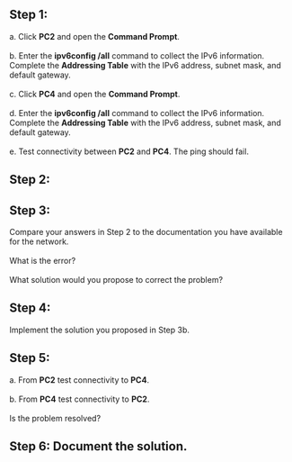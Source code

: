 ## Step 1:
a. Click **PC2** and open the **Command Prompt**.<br><br>
b. Enter the **ipv6config /all** command to collect the IPv6 information. Complete the **Addressing Table** with the IPv6 address, subnet mask, and default gateway.<br><br>
c. Click **PC4** and open the **Command Prompt**.<br><br>
d. Enter the **ipv6config /all** command to collect the IPv6 information. Complete the **Addressing Table** with the IPv6 address, subnet mask, and default gateway.<br><br>
e. Test connectivity between **PC2** and **PC4**. The ping should fail.
## Step 2:
## Step 3:
Compare your answers in Step 2 to the documentation you have available for the network.<br><br>
What is the error?<br><br>
What solution would you propose to correct the problem?
## Step 4:
Implement the solution you proposed in Step 3b.
## Step 5:
a. From **PC2** test connectivity to **PC4**.<br><br>
b. From **PC4** test connectivity to **PC2**.<br><br>
Is the problem resolved?
## Step 6: Document the solution.

